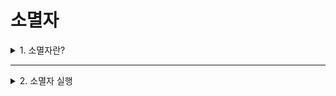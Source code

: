 # 소멸자

<details>
<summary>1. 소멸자란?</summary>
<div markdown="1">       

* 객체가 소멸되면 객체 메모리는 시스템으로 반환되며, 객체 소멸 시 소멸자 함수가 실행됨
* 소멸자는 객체가 소멸되는 시점에서 자동으로 호출되는 클래스의 멤버 함수임
* 소멸자의 특징
  * 소멸자의 목적은 객체가 사라질 때 필요한 **마무리 작업을 위함**이다.
    * 객체가 소멸할 때, 동적으로 할당받은 메모리를 운영체제에게 돌려주거나,
    * 열어 놓은 파일을 저장하고 닫거나,
    * 연결된 네트워크를 해제하는 등 객체가 사라지기 전 필요한 조치를 하도록 하기 위함
  * 소멸자의 이름은 클래스 이름 앞에 **~를 붙임**
  * 소멸자는 리턴 타입이 없으며 **어떤 값도 리턴해서도 안 됨**
    * 생성자와 같이 리턴 타입 없이 선언되며, 어떤 값도 리턴해서는 안 됨
  * 소멸자는 **오직 한 개만 존재**하며 **매개 변수를 가지지 않음**
    * 생성자와 달리 한 클래스에 오직 한 개만 존재하며, 매개 변수를 가지지 않음
  * 소멸자가 선언되어 있지 않으면 기본 소멸자(default destructor)가 자동으로 생성됨
</div>
</details>

___

<details>
<summary>2. 소멸자 실행</summary>
<div markdown="1">       

```C++
//Circle 클래스에 소멸자 작성 및 실행 예시 코드

#include <iostream>
using namespace std;

class Circle {
public:
  int radius;
  Cricle();
  Circle(int r);
  ~Cricle(); //소멸자 선언
  double getArea();
};

Circle::Circle() {
  radius = 1;
  cout << "반지름 " << radius << " 원 생성" << endl;
}

Circle::Circle(int r) {
  radius = r;
  cout << "반지름 " << radius << " 원 생성" << endl;
}

Circle::~Circle() { //소멸자 구현
  cout << "반지름 " << radius << " 원 소멸" << endl;
}

double Circle::getArea() {
  return 3.14*radius*radius;
}

int main() {
  Circle donut;
  Circle pizza(30);
  return 0; // main() 함수가 종료하면 main() 함수의 스택에 생성된 객체들이 생성된 역순으로 소멸됨
}

<실행 결과>
반지름 1 원 생성
반지름 30 원 생성
반지름 30 원 소멸
반지름 1 원 소멸
```
* main()의 스택에 donut, pizza의 순서로 객체가 생성되며, return 0; 문이 실행되면 생성된 반대순으로 객체가 소멸됨

#### 생성자/소멸자 실행 순서

```C++
class Circle {
  ....
};
Circle globalCircle; //전역 객체
void f() {
  Circle localCircle; //지역 객체
}
```
* **지역 객체(local object)** : 함수 내에서 선언된 객체
  * 함수가 실행될 때 생성되고 함수가 종료할 때 소멸됨
* **전역 객체(global object)** : 함수 바깥에 선언된 객체
  * 프로그램이 로딩될 때 생성되고 main()이 종료한 뒤 프로그램 메모리가 사라질 때 소멸됨
* 두 객체 모두 생성된 순서의 반대순으로 소멸됨
```C++
//지역 객치와 전역 객체의 생성 및 소멸 순서 예시 코드

#include <iostream>
using namespace std;

class Circle {
public:
  int radius;
  Cricle();
  Circle(int r);
  ~Cricle(); //소멸자 선언
  double getArea();
};

Circle::Circle() {
  radius = 1;
  cout << "반지름 " << radius << " 원 생성" << endl;
}

Circle::Circle(int r) {
  radius = r;
  cout << "반지름 " << radius << " 원 생성" << endl;
}

Circle::~Circle() { //소멸자 구현
  cout << "반지름 " << radius << " 원 소멸" << endl;
}

double Circle::getArea() {
  return 3.14*radius*radius;
}

Circle globalDonut(1000); //전역 객체 생성
Circle globalPizza(2000); //전역 객체 생성

void f() {
  Circle fDonut(100); //지역 객체 생성
  Circle fPizza(200); //지역 객체 생성
}

int main() {
  Circle mainDonut; //지역 객체 생성
  Circle mainpizza(30); //지역 객체 생성
  f();
}

<실행 결과>
반지름 1000 원 생성
반지름 2000 원 생성
반지름 1 원 생성
반지름 30 원 생성
반지름 100 원 생성
반지름 200 원 생성
반지름 200 원 소멸
반지름 100 원 소멸
반지름 30 원 소멸
반지름 1 원 소멸
반지름 2000 원 소멸
반지름 1000 원 소멸
```
</div>
</details>
